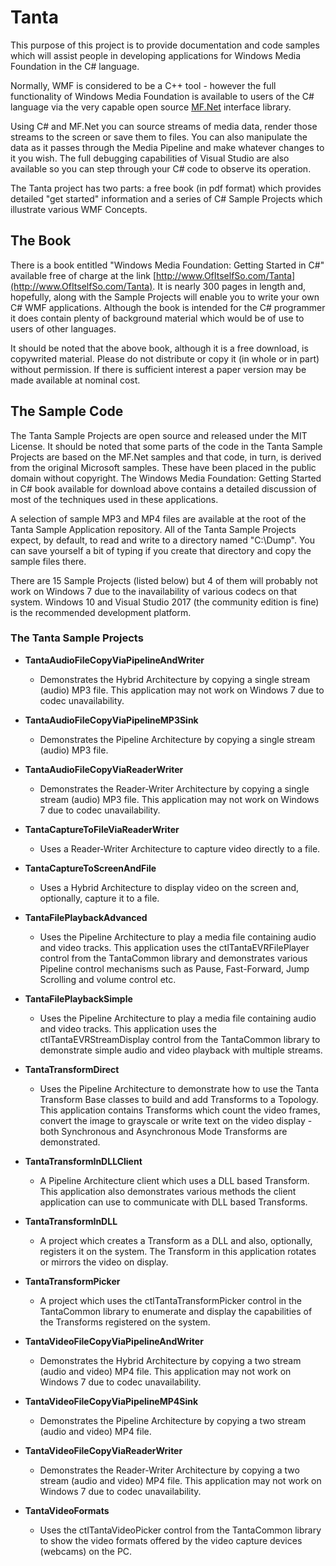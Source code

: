 # Tanta
This purpose of this project is to provide documentation and code samples which will assist people in developing applications for Windows Media Foundation in the C# language.

Normally, WMF is considered to be a C++ tool - however the full functionality of Windows Media Foundation is available to users of the C# language via the very capable open source [MF.Net](https://sourceforge.net/projects/mfnet/) interface library.

Using C# and MF.Net you can source streams of media data, render those streams to the screen or save them to files. You can also manipulate the data as it passes through the Media Pipeline and make whatever changes to it you wish. The full debugging capabilities of Visual Studio are also available so you can step through your C# code to observe its operation.

The Tanta project has two parts: a free book (in pdf format) which provides detailed "get started" information and a series of C# Sample Projects which illustrate various WMF Concepts. 

## The Book

There is a book entitled "Windows Media Foundation: Getting Started in C#" available free of charge at the link [http://www.OfItselfSo.com/Tanta](http://www.OfItselfSo.com/Tanta). It is nearly 300 pages in length and, hopefully, along with the Sample Projects will enable you to write your own C# WMF applications. Although the book is intended for the C# programmer it does contain plenty of background material which would be of use to users of other languages.

It should be noted that the above book, although it is a free download, is copywrited material. Please do not distribute or copy it (in whole or in part) without permission. If there is sufficient interest a paper version may be made available at nominal cost. 

## The Sample Code

The Tanta Sample Projects are open source and released under the MIT License. It should be noted that some parts of the code in the Tanta Sample Projects are based on the MF.Net samples and that code, in turn, is derived from the original Microsoft samples. These have been placed in the public domain without copyright. The Windows Media Foundation: Getting Started in C# book available for download above contains a detailed discussion of most of the techniques used in these applications.

A selection of sample MP3 and MP4 files are available at the root of the Tanta Sample Application repository. All of the Tanta Sample Projects expect, by default, to read and write to a directory named "C:\Dump". You can save yourself a bit of typing if you create that directory and copy the sample files there.

There are 15 Sample Projects (listed below) but 4 of them will probably not work on Windows 7 due to the inavailability of various codecs on that system. Windows 10 and Visual Studio 2017 (the community edition is fine) is the recommended development platform.

### The Tanta Sample Projects

- **TantaAudioFileCopyViaPipelineAndWriter**
    - Demonstrates the Hybrid Architecture by copying a single stream (audio) MP3 file. This application may not work on Windows 7 due to codec unavailability.

- **TantaAudioFileCopyViaPipelineMP3Sink**
    - Demonstrates the Pipeline Architecture by copying a single stream (audio) MP3 file.

- **TantaAudioFileCopyViaReaderWriter**
    - Demonstrates the Reader-Writer Architecture by copying a single stream (audio) MP3 file. This application may not work on Windows 7 due to codec unavailability.

- **TantaCaptureToFileViaReaderWriter**
    - Uses a Reader-Writer Architecture to capture video directly to a file.

- **TantaCaptureToScreenAndFile**
    - Uses a Hybrid Architecture to display video on the screen and, optionally, capture it to a file.

- **TantaFilePlaybackAdvanced**
    - Uses the Pipeline Architecture to play a media file containing audio and video tracks. This application uses the ctlTantaEVRFilePlayer control from the TantaCommon library and demonstrates various Pipeline control mechanisms such as Pause, Fast-Forward, Jump Scrolling and volume control etc.

- **TantaFilePlaybackSimple**
    - Uses the Pipeline Architecture to play a media file containing audio and video tracks. This application uses the ctlTantaEVRStreamDisplay control from the TantaCommon library to demonstrate simple audio and video playback with multiple streams.

- **TantaTransformDirect**
    - Uses the Pipeline Architecture to demonstrate how to use the Tanta Transform Base classes to build and add Transforms to a Topology. This application contains Transforms which count the video frames, convert the image to grayscale or write text on the video display - both Synchronous and Asynchronous Mode Transforms are demonstrated.

- **TantaTransformInDLLClient**
    - A Pipeline Architecture client which uses a DLL based Transform. This application also demonstrates various methods the client application can use to communicate with DLL based Transforms.

- **TantaTransformInDLL**
    - A project which creates a Transform as a DLL and also, optionally, registers it on the system. The Transform in this application rotates or mirrors the video on display.

- **TantaTransformPicker**
    - A project which uses the ctlTantaTransformPicker control in the TantaCommon library to enumerate and display the capabilities of the Transforms registered on the system.

- **TantaVideoFileCopyViaPipelineAndWriter**
    - Demonstrates the Hybrid Architecture by copying a two stream (audio and video) MP4 file. This application may not work on Windows 7 due to codec unavailability.

- **TantaVideoFileCopyViaPipelineMP4Sink**
    - Demonstrates the Pipeline Architecture by copying a two stream (audio and video) MP4 file.

- **TantaVideoFileCopyViaReaderWriter**
    - Demonstrates the Reader-Writer Architecture by copying a two stream (audio and video) MP4 file. This application may not work on Windows 7 due to codec unavailability.

- **TantaVideoFormats**
    - Uses the ctlTantaVideoPicker control from the TantaCommon library to show the video formats offered by the video capture devices (webcams) on the PC. 